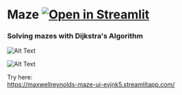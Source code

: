 # Maze [![Open in Streamlit](https://static.streamlit.io/badges/streamlit_badge_black_white.svg)](https://share.streamlit.io/maxwellreynolds/maze/ui.py)
### Solving mazes with Dijkstra's Algorithm

![Alt Text](mazeui.png)

![Alt Text](mazeui2.png)


Try here:  
https://maxwellreynolds-maze-ui-evjnk5.streamlitapp.com/
